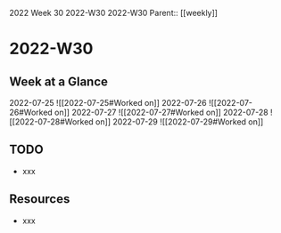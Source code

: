 2022 Week 30
2022-W30 2022-W30
Parent:: [[weekly]]

# 2022-W30

## Week at a Glance

2022-07-25
![[2022-07-25#Worked on]]
2022-07-26
![[2022-07-26#Worked on]]
2022-07-27
![[2022-07-27#Worked on]]
2022-07-28
![[2022-07-28#Worked on]]
2022-07-29
![[2022-07-29#Worked on]]

## TODO

- xxx

## Resources

- xxx


